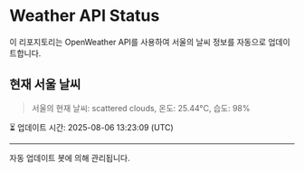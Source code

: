 
# Weather API Status

이 리포지토리는 OpenWeather API를 사용하여 서울의 날씨 정보를 자동으로 업데이트합니다.

## 현재 서울 날씨
> 서울의 현재 날씨: scattered clouds, 온도: 25.44°C, 습도: 98%

⏳ 업데이트 시간: 2025-08-06 13:23:09 (UTC)

---
자동 업데이트 봇에 의해 관리됩니다.

